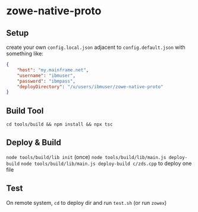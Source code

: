 # zowe-native-proto

## Setup

create your own `config.local.json` adjacent to `config.default.json` with something like:

```json
{
    "host": "my.mainframe.net",
    "username": "ibmuser",
    "password": "ibmpass",
    "deployDirectory": "/u/users/ibmuser/zowe-native-proto"
}
```

## Build Tool

`cd tools/build && npm install && npx tsc`

## Deploy & Build

`node tools/build/lib init` (once)
`node tools/build/lib/main.js deploy-build`
`node tools/build/lib/main.js deploy-build c/zds.cpp`  to deploy one file

## Test

On remote system, `cd` to deploy dir and run `test.sh` (or run `zowex`)
